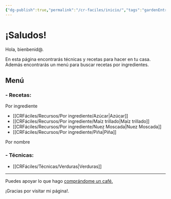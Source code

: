 ```yaml
---
{"dg-publish":true,"permalink":"/cr-faciles/inicio/","tags":"gardenEntry"}
---
```




<div class="transclusion internal-embed is-loaded"><div class="markdown-embed">





</div></div>


# ¡Saludos!

Hola, bienbenid@.

En esta página encontrarás técnicas y recetas para hacer en tu casa. Además encontrarás un menú para buscar recetas por ingredientes.


## Menú

### - Recetas:

   Por ingrediente
   - [[CRFáciles/Recursos/Por ingrediente/Azúcar\|Azúcar]]
   - [[CRFáciles/Recursos/Por ingrediente/Maíz trillado\|Maíz trillado]]
   - [[CRFáciles/Recursos/Por ingrediente/Nuez Moscada\|Nuez Moscada]]
   - [[CRFáciles/Recursos/Por ingrediente/Piña\|Piña]]

   Por nombre


### - Técnicas:

- [[CRFáciles/Técnicas/Verduras\|Verduras]]


-----

<div class="transclusion internal-embed is-loaded"><div class="markdown-embed">



Puedes apoyar lo que hago <a href="https://www.buymeacoffee.com/crfaciles">comprándome un café.</a>

¡Gracias por visitar mi página!.

</div></div>
